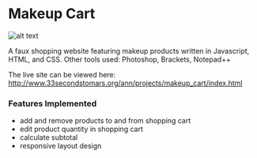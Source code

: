 # Makeup Cart
![alt text](http://33secondstomars.org/ann/projects/screenshots/makeup_cart.jpg)

A faux shopping website featuring makeup products written in Javascript, HTML, and CSS. Other tools used: Photoshop, Brackets, Notepad++

The live site can be viewed here: http://www.33secondstomars.org/ann/projects/makeup_cart/index.html

### Features Implemented
- add and remove products to and from shopping cart
- edit product quantity in shopping cart
- calculate subtotal
- responsive layout design
